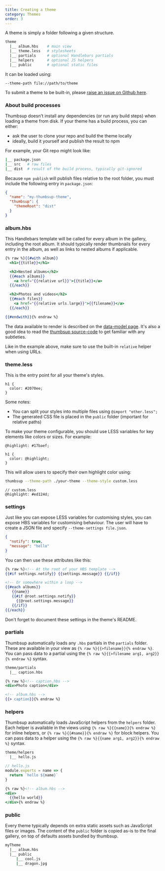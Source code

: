 ```yaml
---
title: Creating a theme
category: Themes
order: 3
---
```


A theme is simply a folder following a given structure.

```bash
theme
  |__ album.hbs    # main view
  |__ theme.less   # stylesheets
  |__ partials     # optional Handlebars partials
  |__ helpers      # optional JS helpers
  |__ public       # optional static files
```

It can be loaded using:

```
--theme-path file://path/to/theme
```

To submit a theme to be built-in, please [raise an issue on Github here](https://github.com/thumbsup/thumbsup).

### About build processes

Thumbsup doesn't install any dependencies (or run any build steps) when loading a theme from disk. If your theme has a build process, you can either:
- ask the user to clone your repo and build the theme locally
- ideally, build it yourself and publish the result to npm

For example, your Git repo might look like:

```bash
|__ package.json
|__ src   # raw files
|__ dist  # result of the build process, typically git-ignored
```

Because `npm publish` will publish files relative to the root folder, you must include the following entry in `package.json`:

```json
{
  "name": "my-thumbsup-theme",
  "thumbsup": {
    "themeRoot": "dist"
  }
}
```

### album.hbs

This Handlebars template will be called for every album in the gallery, including the root album.
It should typically render thumbnails for every entry in the album, as well as links to nested albums if applicable.

```hbs
{% raw %}{{#with album}}
  <h1>{{title}}</h1>

  <h2>Nested albums</h2>
  {{#each albums}}
    <a href="{{relative url}}">{{title}}</a>
  {{/each}}

  <h2>Photos and videos</h2>
  {{#each files}}
    <a href="{{relative urls.large}}">{{filename}}</a>
  {{/each}}

{{#endwith}}{% endraw %}
```

The data available to render is described on the [data-model page](../data-model/).
It's also a good idea to read the [thumbsup source-code](https://github.com/thumbsup/thumbsup) to get familiar with any subtleties.

Like in the example above, make sure to use the built-in `relative` helper when using URLs.

### theme.less

This is the entry point for all your theme's styles.

```less
h1 {
  color: #2070ee;
}
```

Some notes:

- You can split your styles into multiple files using `@import "other.less";`
- The generated CSS file is placed in the `public` folder (important for relative paths)

To make your theme configurable, you should use LESS variables for key elements like colors or sizes.
For example:

```less
@highlight: #17baef;

h1 {
  color: @highlight;
}
```

This will allow users to specify their own highlight color using:

```bash
thumbsup --theme-path ./your-theme --theme-style custom.less
```

```less
// custom.less
@highlight: #ed124d;
```

### settings

Just like you can expose LESS variables for customising styles, you can expose HBS variables for customising behaviour.
The user will have to create a JSON file and specify `--theme-settings file.json`.

```json
{
  "notify": true,
  "message": "hello"
}
```

You can then use these attributes like this:

```hbs
{% raw %}<!-- At the root of your HBS template -->
{{#if settings.notify}} {{settings.message}} {{/if}}

<!-- Or somewhere within a loop -->
{{#each albums}}
   {{name}}
   {{#if @root.settings.notify}}
     {{@root.settings.message}}
   {{/if}}
{{/each}}
```

Don't forget to document these settings in the theme's README.

### partials

Thumbsup automatically loads any `.hbs` partials in the `partials` folder.
These are available in your view as `{% raw %}{{>filename}}{% endraw %}`.
You can pass data to a partial using the `{% raw %}{{>filename arg1, arg2}}{% endraw %}` syntax.

```bash
theme/partials
  |__ caption.hbs
```

```hbs
{% raw %}<!-- caption.hbs -->
<div>Photo caption</div>
```

```hbs
<!-- album.hbs -->
{{> caption}}{% endraw %}
```

### helpers

Thumbsup automatically loads JavaScript helpers from the `helpers` folder.
Each helper is available in the views using `{% raw %}{{name}}{% endraw %}`
for inline helpers, or `{% raw %}{{#name}}{% endraw %}` for block helpers.
You can pass data to a helper using the `{% raw %}{{name arg1, arg2}}{% endraw %}` syntax.

```bash
theme/helpers
  |__ hello.js
```

```js
// hello.js
module.exports = name => {
  return `hello ${name}`
}
```

```hbs
{% raw %}<!-- album.hbs -->
<div>
  {{hello world}}
</div>{% endraw %}
```

### public

Every theme typically depends on extra static assets such as JavaScript files or images. The content of the `public` folder is copied as-is to the final gallery, on top of defaults assets bundled by thumbsup.

```bash
myTheme
  |__ album.hbs
  |__ public
     |__ cool.js
     |__ dragon.jpg
```
